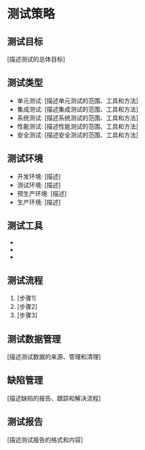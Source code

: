 # 测试策略

## 测试目标
[描述测试的总体目标]

## 测试类型
- 单元测试: [描述单元测试的范围、工具和方法]
- 集成测试: [描述集成测试的范围、工具和方法]
- 系统测试: [描述系统测试的范围、工具和方法]
- 性能测试: [描述性能测试的范围、工具和方法]
- 安全测试: [描述安全测试的范围、工具和方法]

## 测试环境
- 开发环境: [描述]
- 测试环境: [描述]
- 预生产环境: [描述]
- 生产环境: [描述]

## 测试工具
- [工具1]: [用途]
- [工具2]: [用途]
- [工具3]: [用途]

## 测试流程
1. [步骤1]
2. [步骤2]
3. [步骤3]

## 测试数据管理
[描述测试数据的来源、管理和清理]

## 缺陷管理
[描述缺陷的报告、跟踪和解决流程]

## 测试报告
[描述测试报告的格式和内容]